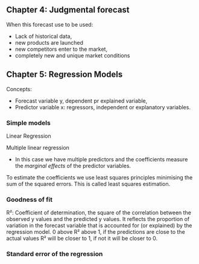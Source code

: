 ## Chapter 4: Judgmental forecast
When this forecast use to be used: 
- Lack of historical data,
- new products are launched
- new competitors enter to the market,
- completely new and unique market conditions

## Chapter 5: Regression Models
Concepts:
- Forecast variable y, dependent pr explained variable,
- Predictor variable x: regressors, independent or explanatory variables.

### Simple models
Linear Regression

Multiple linear regression
- In this case we have multiple predictors and the coefficients measure the *marginal effects* of the predictor variables.

To estimate the coefficients we use least squares principles minimising the sum of the squared errors. This is called least squares estimation.

### Goodness of fit

R²: Coefficient of determination, the square of the correlation between the observed y values and the predicted y values. It reflects the proportion of variation in the forecast variable that is accounted for (or explained) by the regression model. 
0 above R² above 1, if the predictions are close to the actual values R² will be closer to 1, if not it will be closer to 0.

### Standard error of the regression


